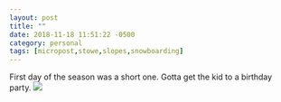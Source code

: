 ```yaml
---
layout: post
title: ""
date: 2018-11-18 11:51:22 -0500
category: personal
tags: [micropost,stowe,slopes,snowboarding]
---
```


First day of the season was a short one. Gotta get the kid to a birthday party. [![](https://thecave-com.s3.amazonaws.com/Photo-2018-11-18-11-49-3igzP1TLs2eB8Uv0YSbs.jpeg)](https://thecave-com.s3.amazonaws.com/Photo-2018-11-18-11-49-3igzP1TLs2eB8Uv0YSbs.jpeg)

